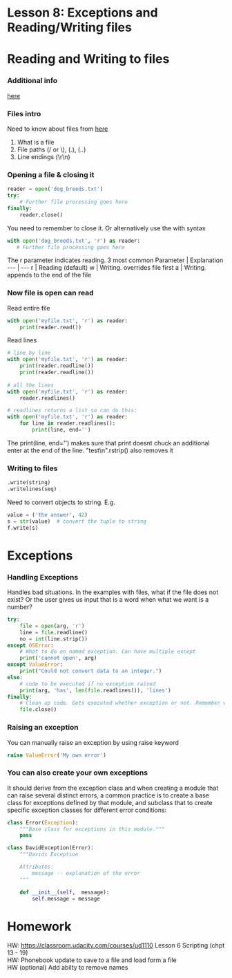 # Lesson 8: Exceptions and Reading/Writing files

# Reading and Writing to files

### Additional info
[here](https://realpython.com/read-write-files-python/)

### Files intro
Need to know about files from [here](https://realpython.com/read-write-files-python/)
1. What is a file
2. File paths  (/ or \\), (.), (..)
3. Line endings (\r\n)

### Opening a file & closing it
```python
reader = open('dog_breeds.txt')
try:
    # Further file processing goes here
finally:
    reader.close()
```

You need to remember to close it. Or alternatively use the with syntax

 ```python
 with open('dog_breeds.txt', 'r') as reader:
    # Further file processing goes here
```

The r parameter indicates reading. 3 most common
Parameter | Explanation
--- | ---
r | Reading (default)
w | Writing. overrides file first
a | Writing. appends to the end of the file

### Now file is open can read
Read entire file
```python
with open('myfile.txt', 'r') as reader:
    print(reader.read())
```

Read lines
```python
# line by line
with open('myfile.txt', 'r') as reader:
    print(reader.readline())
    print(reader.readline())
  
# all the lines
with open('myfile.txt', 'r') as reader:
    reader.readlines()

# readlines returns a list so can do this:
with open('myfile.txt', 'r') as reader:
    for line in reader.readlines():
        print(line, end='')
```
The print(line, end='') makes sure that print doesnt chuck an additional enter at the end of the line.
"test\n".rstrip() also removes it

### Writing to files
```python
.write(string)
.writelines(seq)
```

Need to convert objects to string. E.g.
```python
value = ('the answer', 42)
s = str(value)  # convert the tuple to string
f.write(s)
```

# Exceptions
### Handling Exceptions
Handles bad situations. In the examples with files, what if the file does not exist? 
Or the user gives us input that is a word when what we want is a number?

```python
try:
    file = open(arg, 'r')
    line = file.readline()
    no = int(line.strip())
except OSError:
    # What to do on named exception. Can have multiple except
    print('cannot open', arg)
except ValueError:
    print("Could not convert data to an integer.")
else:
    # code to be executed if no exception raised
    print(arg, 'has', len(file.readlines()), 'lines')
finally:
    # Clean up code. Gets executed whether exception or not. Remember we said we always had to close files:
    file.close()
```

### Raising an exception
You can manually raise an exception by using raise keyword
```python
raise ValueError('My own error')
```

### You can also create your own exceptions
It should derive from the exception class and when creating a module that can raise several distinct errors, a common practice is to create a base class for exceptions defined by that module, and subclass that to create specific exception classes for different error conditions:

```python
class Error(Exception):
    """Base class for exceptions in this module."""
    pass

class DavidException(Error):
    """Davids Exception

    Attributes:
        message -- explanation of the error
    """

    def __init__(self,  message):
        self.message = message
```

# Homework
HW: https://classroom.udacity.com/courses/ud1110  Lesson 6 Scripting (chpt 13 - 19)  
HW: Phonebook update to save to a file and load form a file  
HW (optional) Add abilty to remove names  

